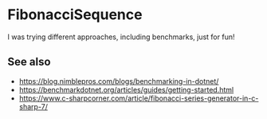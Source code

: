 # FibonacciSequence

I was trying different approaches, including benchmarks, just for fun!

## See also
- https://blog.nimblepros.com/blogs/benchmarking-in-dotnet/
- https://benchmarkdotnet.org/articles/guides/getting-started.html
- https://www.c-sharpcorner.com/article/fibonacci-series-generator-in-c-sharp-7/

